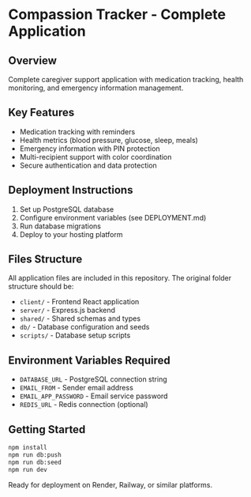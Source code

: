 # Compassion Tracker - Complete Application

## Overview
Complete caregiver support application with medication tracking, health monitoring, and emergency information management.

## Key Features
- Medication tracking with reminders
- Health metrics (blood pressure, glucose, sleep, meals)
- Emergency information with PIN protection
- Multi-recipient support with color coordination
- Secure authentication and data protection

## Deployment Instructions
1. Set up PostgreSQL database
2. Configure environment variables (see DEPLOYMENT.md)
3. Run database migrations
4. Deploy to your hosting platform

## Files Structure
All application files are included in this repository. The original folder structure should be:
- `client/` - Frontend React application
- `server/` - Express.js backend
- `shared/` - Shared schemas and types
- `db/` - Database configuration and seeds
- `scripts/` - Database setup scripts

## Environment Variables Required
- `DATABASE_URL` - PostgreSQL connection string
- `EMAIL_FROM` - Sender email address
- `EMAIL_APP_PASSWORD` - Email service password
- `REDIS_URL` - Redis connection (optional)

## Getting Started
```bash
npm install
npm run db:push
npm run db:seed
npm run dev
```

Ready for deployment on Render, Railway, or similar platforms.